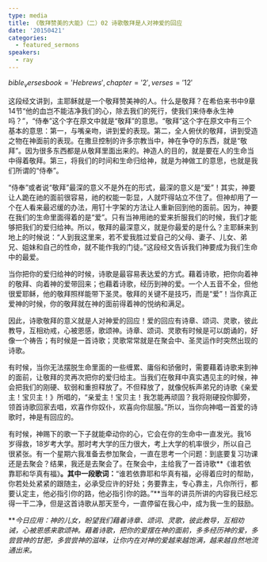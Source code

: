 ```yaml
---
type: media
title: 《敬拜赞美的大能》（二）02 诗歌敬拜是人对神爱的回应
date: '20150421'
categories:
  - featured_sermons
speakers:
  - ray
---
```

$bible_verses book='Hebrews', chapter='2', verses='12'$

这段经文讲到，主耶稣就是一个敬拜赞美神的人。什么是敬拜？在希伯来书中9章14节“他的血岂不能洁净我们的心，除去我们的死行，使我们来侍奉永生神吗？”，“侍奉”这个字在原文中就是“敬拜”的意思。“敬拜”这个字在原文中有三个基本的意思：第一，与嘴亲吻，讲到爱的表现。第二，全人俯伏的敬拜，讲到受造之物在神面前的表现。在撒旦控制的许多宗教当中，神在争夺的东西，就是“敬拜”。因为很多东西都是从敬拜里面出来的。神造人的目的，就是要在人的生命当中得着敬拜。第三，将我们的时间和生命归给神，就是为神做工的意思，也就是我们所谓的“侍奉”。

“侍奉”或者说“敬拜”最深的意义不是外在的形式，最深的意义是“爱”！其实，神要让人跪在祂的面前很容易，祂的权能一彰显，人就吓得站立不住了。但神却用了一个在人看来最迟缓的办法，用钉十字架的方法让人重新回到他的面前。因为，神要在我们的生命里面得着的是“爱”。只有当神用祂的爱来折服我们的时候，我们才能够把我们的爱归给神。所以，敬拜的最深意义，就是你最爱的是什么？主耶稣来到地上的时候说：“人到我这里来，若不爱我胜过爱自己的父母、妻子、儿女、弟兄、姐妹和自己的性命，就不能作我的门徒。”这段经文告诉我们神要成为我们生命中的最爱。

当你把你的爱归给神的时候，诗歌是最容易表达爱的方式。藉着诗歌，把你向着神的敬拜、向着神的爱带回来；也藉着诗歌，经历到神的爱。一个人五音不全，但他很爱耶稣，他的敬拜照样能带下圣灵。敬拜的关键不是技巧，而是“爱”！当你真正爱神的时候，你的敬拜就在神的面前得着神的悦纳和满足。

因此，诗歌敬拜的意义就是人对神爱的回应！爱的回应有诗章、颂词、灵歌，彼此教导，互相劝戒，心被恩感，歌颂神。诗章、颂词、灵歌有时候是可以朗诵的，好像一个祷告；有时候是一首诗歌；灵歌常常就是在聚会中、圣灵运作时突然出现的诗歌。

有时候，当你无法摆脱生命里面的一些缠累、庸俗和骄傲时，需要藉着诗歌来到神的面前，让敬拜的灵再次把你的爱归给主。当我们在敬拜中真实遇见主的时候，神会把我们的刚硬、软弱和重担释放了。不但释放了，就像倪柝声弟兄的诗歌《亲爱主！宝贝主！》所唱的，“亲爱主！宝贝主！我怎能再顽固？我将刚硬投你脚旁，领首诗歌回家去唱，欢喜作你奴仆，欢喜向你屈服。”所以，当你向神唱一首爱的诗歌时，神是有回应的。

有时候，神赐下的歌一下子就能牵动你的心，它会在你的生命中一直发光。我16岁得救，18岁考大学。那时考大学的压力很大，考上大学的机率很少，所以自己很紧张。有一个星期六我准备去参加聚会，一直在思考一个问题：到底要复习功课还是去聚会？结果，我还是去聚会了。在聚会中，主给我了一首诗歌**《谁若依靠耶和华真有福》**。其中一段歌词：**“谁若依靠耶和华真有福，必得着应时的帮助，你若处处紧紧的跟随主，必承受应许的好处；务要靠主，专心靠主，凡你所行，都要认定主，他必指引你的路，他必指引你的路。”**当年的讲员所讲的内容我已经忘得一干二净，但是这首诗歌从那天至今，一直停留在我心中，成为我一生的鼓励。

***今日应用：*神的儿女，盼望我们藉着诗章、颂词、灵歌，彼此教导，互相劝诫，心被恩感来歌颂神。藉着诗歌，把你的爱摆在神的面前，多多经历神的爱，多尝尝神的甘肥，多尝尝神的滋味，让你内在对神的爱越来越饱满，越来越自然地流通出来。**
